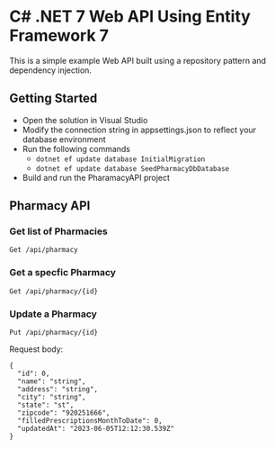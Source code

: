 # C# .NET 7 Web API Using Entity Framework 7
This is a simple example Web API built using a repository pattern and dependency injection. 

## Getting Started
- Open the solution in Visual Studio
- Modify the connection string in appsettings.json to reflect your database environment
- Run the following commands
  - `dotnet ef update database InitialMigration`
  - `dotnet ef update database SeedPharmacyDbDatabase`
- Build and run the PharamacyAPI project

## Pharmacy API

### Get list of Pharmacies
`Get /api/pharmacy`

### Get a specfic Pharmacy
`Get /api/pharmacy/{id}`

### Update a Pharmacy
`Put /api/pharmacy/{id}`

Request body:
```
{
  "id": 0,
  "name": "string",
  "address": "string",
  "city": "string",
  "state": "st",
  "zipcode": "920251666",
  "filledPrescriptionsMonthToDate": 0,
  "updatedAt": "2023-06-05T12:12:30.539Z"
}
```
